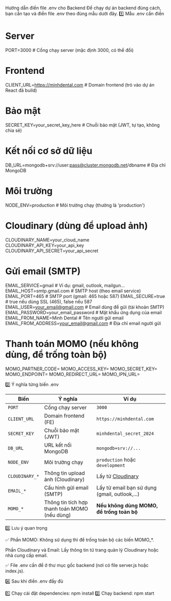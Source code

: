Hướng dẫn điền file .env cho Backend
Để chạy dự án backend đúng cách, bạn cần tạo và điền file .env theo đúng mẫu dưới đây.
1️⃣ Mẫu .env cần điền

# Server

PORT=3000 # Cổng chạy server (mặc định 3000, có thể đổi)

# Frontend

CLIENT_URL=https://minhdental.com # Domain frontend (trỏ vào dự án React đã build)

# Bảo mật

SECRET_KEY=your_secret_key_here # Chuỗi bảo mật (JWT, tự tạo, không chia sẻ)

# Kết nối cơ sở dữ liệu

DB_URL=mongodb+srv://user:pass@cluster.mongodb.net/dbname # Địa chỉ MongoDB

# Môi trường

NODE_ENV=production # Môi trường chạy (thường là 'production')

# Cloudinary (dùng để upload ảnh)

CLOUDINARY_NAME=your_cloud_name
CLOUDINARY_API_KEY=your_api_key
CLOUDINARY_API_SECRET=your_api_secret

# Gửi email (SMTP)

EMAIL_SERVICE=gmail # Ví dụ: gmail, outlook, mailgun...
EMAIL_HOST=smtp.gmail.com # SMTP host (theo email service)
EMAIL_PORT=465 # SMTP port (gmail: 465 hoặc 587)
EMAIL_SECURE=true # true nếu dùng SSL (465), false nếu 587
EMAIL_USER=your_email@gmail.com # Email dùng để gửi (tài khoản SMTP)
EMAIL_PASSWORD=your_email_password # Mật khẩu ứng dụng của email
EMAIL_FROM_NAME=Minh Dental # Tên người gửi email
EMAIL_FROM_ADDRESS=your_email@gmail.com # Địa chỉ email người gửi

# Thanh toán MOMO (nếu không dùng, để trống toàn bộ)

MOMO_PARTNER_CODE=
MOMO_ACCESS_KEY=
MOMO_SECRET_KEY=
MOMO_ENDPOINT=
MOMO_REDIRECT_URL=
MOMO_IPN_URL=

2️⃣ Ý nghĩa từng biến .env

| Biến           | Ý nghĩa                                       | Ví dụ                                         |
| -------------- | --------------------------------------------- | --------------------------------------------- |
| `PORT`         | Cổng chạy server                              | `3000`                                        |
| `CLIENT_URL`   | Domain frontend (FE)                          | `https://minhdental.com`                      |
| `SECRET_KEY`   | Chuỗi bảo mật (JWT)                           | `minhdental_secret_2024`                      |
| `DB_URL`       | URL kết nối MongoDB                           | `mongodb+srv://...`                           |
| `NODE_ENV`     | Môi trường chạy                               | `production` hoặc `development`               |
| `CLOUDINARY_*` | Thông tin upload ảnh (Cloudinary)             | Lấy từ [Cloudinary](https://cloudinary.com/)  |
| `EMAIL_*`      | Cấu hình gửi email (SMTP)                     | Lấy từ email bạn sử dụng (gmail, outlook,...) |
| `MOMO_*`       | Thông tin tích hợp thanh toán MOMO (nếu dùng) | **Nếu không dùng MOMO, để trống toàn bộ**     |

3️⃣ Lưu ý quan trọng

✅ Phần MOMO:
Không sử dụng thì để trống toàn bộ các biến MOMO\_\*.

Phần Cloudinary và Email:
Lấy thông tin từ trang quản lý Cloudinary hoặc nhà cung cấp email.

✅ File .env cần để ở thư mục gốc backend (nơi có file server.js hoặc index.js).

4️⃣ Sau khi điền .env đầy đủ

1️⃣ Chạy cài đặt dependencies:
npm install
2️⃣ Chạy backend:
npm start
